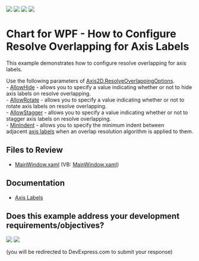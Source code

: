 <!-- default badges list -->
![](https://img.shields.io/endpoint?url=https://codecentral.devexpress.com/api/v1/VersionRange/128568928/24.2.1%2B)
[![](https://img.shields.io/badge/Open_in_DevExpress_Support_Center-FF7200?style=flat-square&logo=DevExpress&logoColor=white)](https://supportcenter.devexpress.com/ticket/details/T316624)
[![](https://img.shields.io/badge/📖_How_to_use_DevExpress_Examples-e9f6fc?style=flat-square)](https://docs.devexpress.com/GeneralInformation/403183)
[![](https://img.shields.io/badge/💬_Leave_Feedback-feecdd?style=flat-square)](#does-this-example-address-your-development-requirementsobjectives)
<!-- default badges end -->

# Chart for WPF - How to Configure Resolve Overlapping for Axis Labels

This example demonstrates how to configure resolve overlapping for axis labels.

Use the following parameters of <a href="https://documentation.devexpress.com/#WPF/DevExpressXpfChartsAxis2D_ResolveOverlappingOptionstopic">Axis2D.ResolveOverlappingOptions</a>.<br>-&nbsp;<a href="https://documentation.devexpress.com/#WPF/DevExpressXpfChartsAxisLabelResolveOverlappingOptions_AllowHidetopic">AllowHide</a>&nbsp;- allows you to specify&nbsp;a value indicating whether or not to hide axis labels on resolve overlapping.<br>-&nbsp;<a href="https://documentation.devexpress.com/#WPF/DevExpressXpfChartsAxisLabelResolveOverlappingOptions_AllowRotatetopic">AllowRotate</a>&nbsp;- allows you to specify&nbsp;a value indicating whether or not to rotate axis labels on resolve overlapping.<br>-&nbsp;<a href="https://documentation.devexpress.com/#WPF/DevExpressXpfChartsAxisLabelResolveOverlappingOptions_AllowStaggertopic">AllowStagger</a>&nbsp;-&nbsp;allows you to specify&nbsp;a value indicating whether or not to stagger axis labels on resolve overlapping.<br>-&nbsp;<a href="https://documentation.devexpress.com/#WPF/DevExpressXpfChartsAxisLabelResolveOverlappingOptions_MinIndenttopic">MinIndent</a>&nbsp;-&nbsp;allows you to specify&nbsp;the minimum indent between adjacent&nbsp;<a href="https://documentation.devexpress.com/WPF/CustomDocument6336.aspx">axis labels</a> when an overlap resolution algorithm is applied to them.</p>

## Files to Review

* [MainWindow.xaml](./CS/ResolveOverlappingSample/MainWindow.xaml) (VB: [MainWindow.xaml](./VB/ResolveOverlappingSample/MainWindow.xaml))
  
## Documentation

* [Axis Labels](https://docs.devexpress.com/WPF/6336/controls-and-libraries/charts-suite/chart-control/axes/axis-labels)
<!-- feedback -->
## Does this example address your development requirements/objectives?

[<img src="https://www.devexpress.com/support/examples/i/yes-button.svg"/>](https://www.devexpress.com/support/examples/survey.xml?utm_source=github&utm_campaign=wpf-chart-configure-resolve-overlapping-for-axis-labels&~~~was_helpful=yes) [<img src="https://www.devexpress.com/support/examples/i/no-button.svg"/>](https://www.devexpress.com/support/examples/survey.xml?utm_source=github&utm_campaign=wpf-chart-configure-resolve-overlapping-for-axis-labels&~~~was_helpful=no)

(you will be redirected to DevExpress.com to submit your response)
<!-- feedback end -->
